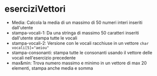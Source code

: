 # eserciziVettori
- Media: Calcola la media di un massimo di 50 numeri interi inseriti dall'utente
- stampa-vocali-1: Da una stringa di massimo 50 caratteri inseriti dall'utente stampa tutte le vocali
- stampa-vocali-2: Versione con le vocali racchiuse in un vettore `char vocali[5]="aeiou"`
- stampa-consonanti: stampa tutte le consonanti usando il vettore delle vocali nell'esercizio precedente
- max&min: Trova numero massimo e minimo in un vettore di max 20 elementi, stampa anche media e somma
